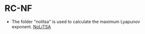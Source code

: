 # RC-NF

* The folder "nolitsa" is used to calculate the maximum Lyapunov exponent. [NoLiTSA](https://github.com/manu-mannattil/nolitsa "NoLiTSA")
